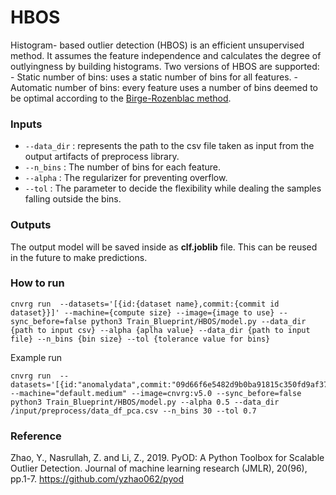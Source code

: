 # HBOS
Histogram- based outlier detection (HBOS) is an efficient unsupervised method. It assumes the feature independence and calculates the degree of outlyingness by building histograms. Two versions of HBOS are supported: - Static number of bins: uses a static number of bins for all features. - Automatic number of bins: every feature uses a number of bins deemed to be optimal according to the [Birge-Rozenblac method](http://www.numdam.org/item/10.1051/ps:2006001.pdf). 

### Inputs

  - `--data_dir` : represents the path to the csv file taken as input from the output artifacts of preprocess library.
  - `--n_bins` : The number of bins for each feature.
  - `--alpha` : The regularizer for preventing overflow.
  - `--tol` : The parameter to decide the flexibility while dealing the samples falling outside the bins.

   
### Outputs
The output model will be saved inside as **clf.joblib** file. This can be reused in the future to make predictions.

### How to run
```
cnvrg run  --datasets='[{id:{dataset name},commit:{commit id dataset}}]' --machine={compute size} --image={image to use} --sync_before=false python3 Train_Blueprint/HBOS/model.py --data_dir {path to input csv} --alpha {aplha value} --data_dir {path to input file} --n_bins {bin size} --tol {tolerance value for bins}
```
Example run
```
cnvrg run  --datasets='[{id:"anomalydata",commit:"09d66f6e5482d9b0ba91815c350fd9af3770819b"}]' --machine="default.medium" --image=cnvrg:v5.0 --sync_before=false python3 Train_Blueprint/HBOS/model.py --alpha 0.5 --data_dir /input/preprocess/data_df_pca.csv --n_bins 30 --tol 0.7
```
### Reference 
Zhao, Y., Nasrullah, Z. and Li, Z., 2019. PyOD: A Python Toolbox for Scalable Outlier Detection. Journal of machine learning research (JMLR), 20(96), pp.1-7.
https://github.com/yzhao062/pyod

